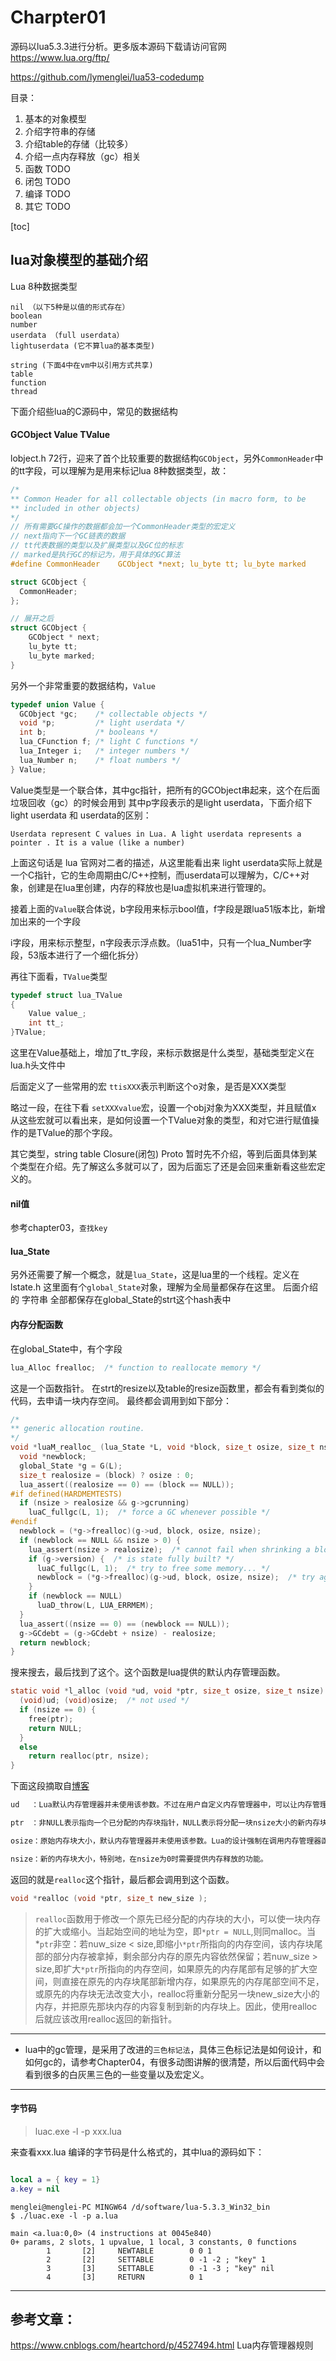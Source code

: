 # Charpter01

源码以lua5.3.3进行分析。更多版本源码下载请访问官网 https://www.lua.org/ftp/ 

https://github.com/lymenglei/lua53-codedump

目录：

1. 基本的对象模型
2. 介绍字符串的存储
3. 介绍table的存储（比较多）
4. 介绍一点内存释放（gc）相关
5. 函数 TODO
6. 闭包 TODO
7. 编译 TODO
8. 其它 TODO

[toc]


## lua对象模型的基础介绍

Lua 8种数据类型

```
nil （以下5种是以值的形式存在）
boolean 
number 
userdata （full userdata）
lightuserdata (它不算lua的基本类型)

string (下面4中在vm中以引用方式共享)
table 
function 
thread 
```
下面介绍些lua的C源码中，常见的数据结构

#### GCObject Value TValue

lobject.h 72行，迎来了首个比较重要的数据结构`GCObject`，另外`CommonHeader`中的tt字段，可以理解为是用来标记lua 8种数据类型，故：
```c
/*
** Common Header for all collectable objects (in macro form, to be
** included in other objects)
*/
// 所有需要GC操作的数据都会加一个CommonHeader类型的宏定义
// next指向下一个GC链表的数据
// tt代表数据的类型以及扩展类型以及GC位的标志
// marked是执行GC的标记为，用于具体的GC算法
#define CommonHeader	GCObject *next; lu_byte tt; lu_byte marked

struct GCObject {
  CommonHeader;
};

// 展开之后
struct GCObject {
    GCObject * next;
    lu_byte tt;
    lu_byte marked;
}
```


另外一个非常重要的数据结构，`Value`
```c
typedef union Value {
  GCObject *gc;    /* collectable objects */
  void *p;         /* light userdata */
  int b;           /* booleans */
  lua_CFunction f; /* light C functions */
  lua_Integer i;   /* integer numbers */
  lua_Number n;    /* float numbers */
} Value;
```
Value类型是一个联合体，其中gc指针，把所有的GCObject串起来，这个在后面垃圾回收（gc）的时候会用到
其中p字段表示的是light userdata，下面介绍下light userdata 和 userdata的区别：

```
Userdata represent C values in Lua. A light userdata represents a pointer . It is a value (like a number)  
```
上面这句话是 lua 官网对二者的描述，从这里能看出来 light userdata实际上就是一个C指针，它的生命周期由C/C++控制，而userdata可以理解为，C/C++对象，创建是在lua里创建，内存的释放也是lua虚拟机来进行管理的。

接着上面的`Value`联合体说，b字段用来标示bool值，f字段是跟lua51版本比，新增加出来的一个字段

i字段，用来标示整型，n字段表示浮点数。（lua51中，只有一个lua_Number字段，53版本进行了一个细化拆分）


再往下面看，`TValue`类型
```c
typedef struct lua_TValue
{
    Value value_;
    int tt_;
}TValue;
```
这里在Value基础上，增加了tt_字段，来标示数据是什么类型，基础类型定义在lua.h头文件中




后面定义了一些常用的宏
`ttisXXX`表示判断这个o对象，是否是XXX类型

略过一段，在往下看
`setXXXvalue`宏，设置一个obj对象为XXX类型，并且赋值x
从这些宏就可以看出来，是如何设置一个TValue对象的类型，和对它进行赋值操作的是TValue的那个字段。


其它类型，string table Closure(闭包) Proto 暂时先不介绍，等到后面具体到某个类型在介绍。先了解这么多就可以了，因为后面忘了还是会回来重新看这些宏定义的。

#### nil值
参考chapter03，`查找key`


#### lua_State

另外还需要了解一个概念，就是`lua_State`，这是lua里的一个线程。定义在lstate.h
这里面有个`global_State`对象，理解为全局量都保存在这里。
后面介绍的 字符串 全部都保存在global_State的strt这个hash表中


#### 内存分配函数
在global_State中，有个字段
```c
lua_Alloc frealloc;  /* function to reallocate memory */
```
这是一个函数指针。
在strt的resize以及table的resize函数里，都会有看到类似的代码，去申请一块内存空间。
最终都会调用到如下部分：
```c
/*
** generic allocation routine.
*/
void *luaM_realloc_ (lua_State *L, void *block, size_t osize, size_t nsize) {
  void *newblock;
  global_State *g = G(L);
  size_t realosize = (block) ? osize : 0;
  lua_assert((realosize == 0) == (block == NULL));
#if defined(HARDMEMTESTS)
  if (nsize > realosize && g->gcrunning)
    luaC_fullgc(L, 1);  /* force a GC whenever possible */
#endif
  newblock = (*g->frealloc)(g->ud, block, osize, nsize);
  if (newblock == NULL && nsize > 0) {
    lua_assert(nsize > realosize);  /* cannot fail when shrinking a block */
    if (g->version) {  /* is state fully built? */
      luaC_fullgc(L, 1);  /* try to free some memory... */
      newblock = (*g->frealloc)(g->ud, block, osize, nsize);  /* try again */
    }
    if (newblock == NULL)
      luaD_throw(L, LUA_ERRMEM);
  }
  lua_assert((nsize == 0) == (newblock == NULL));
  g->GCdebt = (g->GCdebt + nsize) - realosize;
  return newblock;
}
```

搜来搜去，最后找到了这个。这个函数是lua提供的默认内存管理函数。
```c
static void *l_alloc (void *ud, void *ptr, size_t osize, size_t nsize) {
  (void)ud; (void)osize;  /* not used */
  if (nsize == 0) {
    free(ptr);
    return NULL;
  }
  else
    return realloc(ptr, nsize);
}
```

下面这段摘取自[博客](https://www.cnblogs.com/heartchord/p/4527494.html)
```txt
ud　 ：Lua默认内存管理器并未使用该参数。不过在用户自定义内存管理器中，可以让内存管理在不同的堆上进行。

ptr　：非NULL表示指向一个已分配的内存块指针，NULL表示将分配一块nsize大小的新内存块。

osize：原始内存块大小，默认内存管理器并未使用该参数。Lua的设计强制在调用内存管理器函数时候需要给出原始内存块的大小信息，如果用户需要自定义一个高效的内存管理器，那么这个参数信息将十分重要。这是因为大多数的内存管理算法都需要为所管理的内存块加上一个cookie，里面存储了内存块尺寸的信息，以便在释放内存的时候能够获取到尺寸信息(譬如多级内存池回收内存操作)。而Lua内存管理器刻意在调用内存管理器时提供了这个信息，这样就不必额外存储这些cookie信息，这样在大量使用小内存块的环境中将可以节省不少的内存。另外在ptr传入NULL时，osize表示Lua对象类型（LUA_TNIL、LUA_TBOOLEAN、LUA_TTHREAD等等），这样内存管理器就可以知道当前在分配的对象的类型，从而可以针对它做一些统计或优化的工作。

nsize：新的内存块大小，特别地，在nsize为0时需要提供内存释放的功能。
```


返回的就是`realloc`这个指针，最后都会调用到这个函数。

```c
void *realloc (void *ptr, size_t new_size );
```

> `realloc`函数用于修改一个原先已经分配的内存块的大小，可以使一块内存的扩大或缩小。当起始空间的地址为空，即`*ptr = NULL`,则同malloc。当*`ptr`非空：若nuw_size < size,即缩小`*ptr`所指向的内存空间，该内存块尾部的部分内存被拿掉，剩余部分内存的原先内容依然保留；若nuw_size > size,即扩大`*ptr`所指向的内存空间，如果原先的内存尾部有足够的扩大空间，则直接在原先的内存块尾部新增内存，如果原先的内存尾部空间不足，或原先的内存块无法改变大小，realloc将重新分配另一块new_size大小的内存，并把原先那块内存的内容复制到新的内存块上。因此，使用realloc后就应该改用realloc返回的新指针。



------------------

- lua中的gc管理，是采用了改进的`三色标记法`，具体三色标记法是如何设计，和如何gc的，请参考Chapter04，有很多动图讲解的很清楚，所以后面代码中会看到很多的白灰黑三色的一些变量以及宏定义。


------------------------
#### 字节码
> luac.exe -l -p xxx.lua

来查看xxx.lua 编译的字节码是什么格式的，其中lua的源码如下：

```lua

local a = { key = 1}
a.key = nil
```


```
menglei@menglei-PC MINGW64 /d/software/lua-5.3.3_Win32_bin
$ ./luac.exe -l -p a.lua

main <a.lua:0,0> (4 instructions at 0045e840)
0+ params, 2 slots, 1 upvalue, 1 local, 3 constants, 0 functions
        1       [2]     NEWTABLE        0 0 1
        2       [2]     SETTABLE        0 -1 -2 ; "key" 1
        3       [3]     SETTABLE        0 -1 -3 ; "key" nil
        4       [3]     RETURN          0 1

```



---------------------
## 参考文章：

https://www.cnblogs.com/heartchord/p/4527494.html  Lua内存管理器规则
